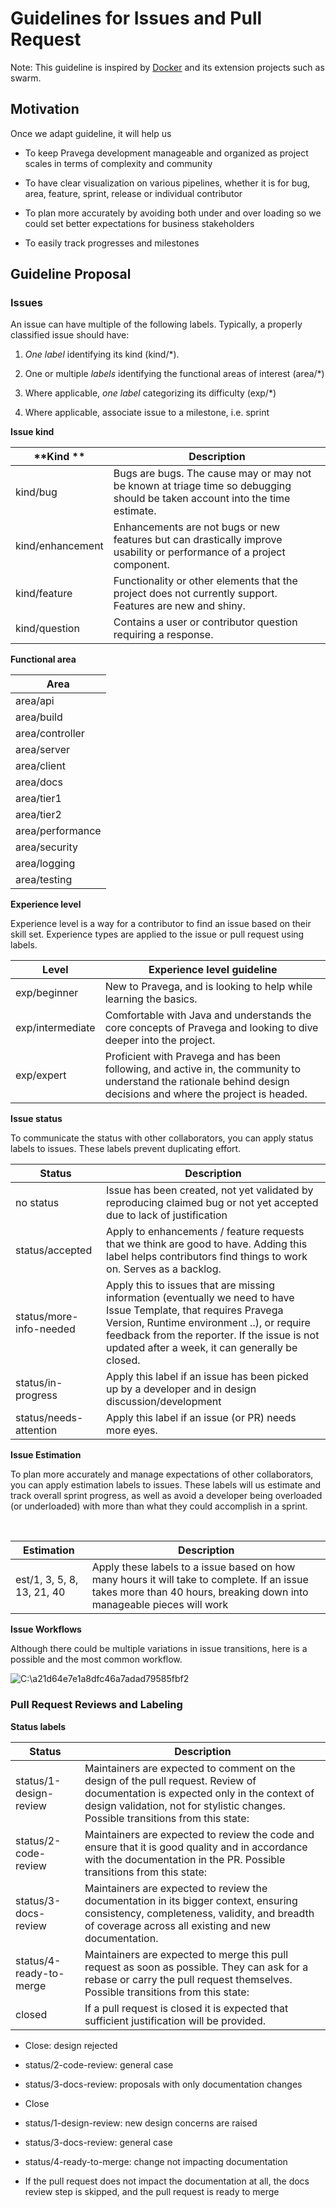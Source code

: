 Guidelines for Issues and Pull Request
======================================

Note: This guideline is inspired by
[Docker](https://github.com/docker/docker/blob/master/project/REVIEWING.md) and
its extension projects such as swarm. 

Motivation
----------

Once we adapt guideline, it will help us

-   To keep Pravega development manageable and organized as project scales in
    terms of complexity and community

-   To have clear visualization on various pipelines, whether it is for bug,
    area, feature, sprint, release or individual contributor

-   To plan more accurately by avoiding both under and over loading so we
    could set better expectations for business stakeholders

-   To easily track progresses and milestones

Guideline Proposal
------------------

### Issues

An issue can have multiple of the following labels. Typically, a properly
classified issue should have:

1.  *One label* identifying its kind (kind/\*).

2.  One or multiple *labels* identifying the functional areas of interest
    (area/\*)

3.  Where applicable, *one label* categorizing its difficulty (exp/\*)

4.  Where applicable, associate issue to a milestone, i.e. sprint

**Issue kind**

| **Kind **        | **Description**                                                                                                              |
|------------------|------------------------------------------------------------------------------------------------------------------------------|
| kind/bug         | Bugs are bugs. The cause may or may not be known at triage time so debugging should be taken account into the time estimate. |
| kind/enhancement | Enhancements are not bugs or new features but can drastically improve usability or performance of a project component.       |
| kind/feature     | Functionality or other elements that the project does not currently support. Features are new and shiny.                     |
| kind/question    | Contains a user or contributor question requiring a response.                                                                |

  
**Functional area**

| **Area**         |
|------------------|
| area/api         |
| area/build       |
| area/controller  |
| area/server      |
| area/client      |
| area/docs        |
| area/tier1       |
| area/tier2       |
| area/performance |
| area/security    |
| area/logging    |
| area/testing     |

**Experience level**

Experience level is a way for a contributor to find an issue based on their
skill set. Experience types are applied to the issue or pull request using
labels.

| **Level**        | **Experience level guideline**                                                                                                                                    |
|------------------|-------------------------------------------------------------------------------------------------------------------------------------------------------------------|
| exp/beginner     | New to Pravega, and is looking to help while learning the basics.                                                                                                 |
| exp/intermediate | Comfortable with Java and understands the core concepts of Pravega and looking to dive deeper into the project.                                                   |
| exp/expert       | Proficient with Pravega and has been following, and active in, the community to understand the rationale behind design decisions and where the project is headed. |

**Issue status**

To communicate the status with other collaborators, you can apply status labels
to issues. These labels prevent duplicating effort.

| **Status**              | **Description**                                                                                                                                                                                                                                                    |
|-------------------------|--------------------------------------------------------------------------------------------------------------------------------------------------------------------------------------------------------------------------------------------------------------------|
| no status               | Issue has been created, not yet validated by reproducing claimed bug or not yet accepted due to lack of justification                                                                                                                                              |
| status/accepted         | Apply to enhancements / feature requests that we think are good to have. Adding this label helps contributors find things to work on. Serves as a backlog.                                                                                                         |
| status/more-info-needed | Apply this to issues that are missing information (eventually we need to have Issue Template, that requires Pravega Version, Runtime environment ..), or require feedback from the reporter. If the issue is not updated after a week, it can generally be closed. |
| status/in-progress      | Apply this label if an issue has been picked up by a developer and in design discussion/development                                                                                                                                                                |
| status/needs-attention  | Apply this label if an issue (or PR) needs more eyes.                                                                                                                                                                                                              |

  
**Issue Estimation**

To plan more accurately and manage expectations of other collaborators, you can
apply estimation labels to issues. These labels will us estimate and track
overall sprint progress, as well as avoid a developer being overloaded (or
underloaded) with more than what they could accomplish in a sprint.

 

| **Estimation**             | **Description**                                                                                                                                                      |
|----------------------------|----------------------------------------------------------------------------------------------------------------------------------------------------------------------|
| est/1, 3, 5, 8, 13, 21, 40 | Apply these labels to a issue based on how many hours it will take to complete. If an issue takes more than 40 hours, breaking down into manageable pieces will work |

**Issue Workflows**

Although there could be multiple variations in issue transitions, here is a
possible and the most common workflow. 

![C:\\a21d64e7e1a8dfc46a7adad79585fbf2](media/268405eb0263ec70881ae43aa7c02dab.png)

### Pull Request Reviews and Labeling

**Status labels**

| **Status**              | **Description**                                                                                                                                                                                                       |
|-------------------------|-----------------------------------------------------------------------------------------------------------------------------------------------------------------------------------------------------------------------|
| status/1-design-review  | Maintainers are expected to comment on the design of the pull request. Review of documentation is expected only in the context of design validation, not for stylistic changes. Possible transitions from this state: |
| status/2-code-review    | Maintainers are expected to review the code and ensure that it is good quality and in accordance with the documentation in the PR. Possible transitions from this state:                                              |
| status/3-docs-review    | Maintainers are expected to review the documentation in its bigger context, ensuring consistency, completeness, validity, and breadth of coverage across all existing and new documentation.                          |
| status/4-ready-to-merge | Maintainers are expected to merge this pull request as soon as possible. They can ask for a rebase or carry the pull request themselves. Possible transitions from this state:                                        |
| closed                  | If a pull request is closed it is expected that sufficient justification will be provided.                                                                                                                            |

-   Close: design rejected

-   status/2-code-review: general case

-   status/3-docs-review: proposals with only documentation changes

-   Close

-   status/1-design-review: new design concerns are raised

-   status/3-docs-review: general case

-   status/4-ready-to-merge: change not impacting documentation

-   If the pull request does not impact the documentation at all, the docs
    review step is skipped, and the pull request is ready to merge
 

